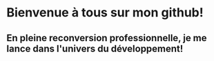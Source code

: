# Bienvenue à tous sur mon github!
## En pleine reconversion professionnelle, je me lance dans l'univers du développement!
